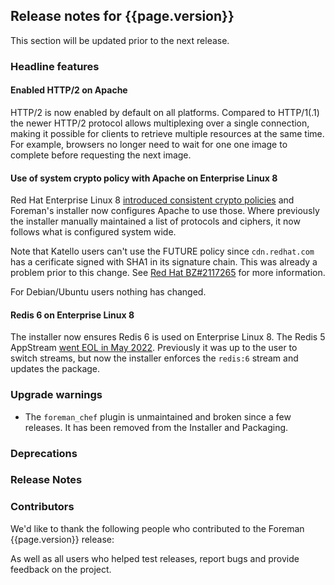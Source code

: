 ## Release notes for {{page.version}}

This section will be updated prior to the next release.

### Headline features

#### Enabled HTTP/2 on Apache

HTTP/2 is now enabled by default on all platforms.
Compared to HTTP/1(.1) the newer HTTP/2 protocol allows multiplexing over a single connection, making it possible for clients to retrieve multiple resources at the same time.
For example, browsers no longer need to wait for one one image to complete before requesting the next image.

#### Use of system crypto policy with Apache on Enterprise Linux 8

Red Hat Enterprise Linux 8 [introduced consistent crypto policies](https://www.redhat.com/en/blog/consistent-security-crypto-policies-red-hat-enterprise-linux-8) and Foreman's installer now configures Apache to use those.
Where previously the installer manually maintained a list of protocols and ciphers, it now follows what is configured system wide.

Note that Katello users can't use the FUTURE policy since `cdn.redhat.com` has a cerificate signed with SHA1 in its signature chain.
This was already a problem prior to this change.
See [Red Hat BZ#2117265](https://bugzilla.redhat.com/show_bug.cgi?id=2117265) for more information.

For Debian/Ubuntu users nothing has changed.

#### Redis 6 on Enterprise Linux 8

The installer now ensures Redis 6 is used on Enterprise Linux 8.
The Redis 5 AppStream [went EOL in May 2022](https://access.redhat.com/support/policy/updates/rhel-app-streams-life-cycle).
Previously it was up to the user to switch streams, but now the installer enforces the `redis:6` stream and updates the package.

### Upgrade warnings

* The `foreman_chef` plugin is unmaintained and broken since a few releases.
  It has been removed from the Installer and Packaging.

### Deprecations

### Release Notes

### Contributors

We'd like to thank the following people who contributed to the Foreman {{page.version}} release:

<!-- update scripts/committers.rb with the correct versions and dates and fill this in -->

As well as all users who helped test releases, report bugs and provide feedback on the project.
